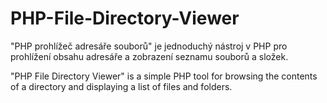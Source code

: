 # PHP-File-Directory-Viewer

"PHP prohlížeč adresáře souborů" je jednoduchý nástroj v PHP pro prohlížení obsahu adresáře a zobrazení seznamu souborů a složek.

"PHP File Directory Viewer" is a simple PHP tool for browsing the contents of a directory and displaying a list of files and folders.
